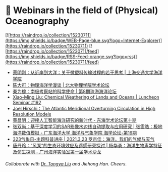 # 🌊 Webinars in the field of (Physical) Oceanography

[![https://raindrop.io/collection/15230711](https://img.shields.io/badge/WEB-Page-blue.svg?logo=Internet-Explorer)](https://raindrop.io/collection/15230711) [![https://raindrop.io/collection/15230711/feed](https://img.shields.io/badge/RSS-Feed-orange.svg?logo=rss)](https://raindrop.io/collection/15230711/feed)

<!-- BLOG-POST-LIST:START -->
- [蔡明刚：从近岸到大洋：关于微塑料传输过程的若干思考 | 上海交通大学海洋学院](https://mp.weixin.qq.com/s/2kpbaNTB6yZfiSFIzRn-pA)
- [陈大可：物理海洋学漫谈 | 北大物理学院学术论坛](https://mp.weixin.qq.com/s/ZDCyB-IVGxHXAcyveLThgg)
- [秦为稼：南极考察站的科学使命 | 第8期珠海海洋论坛](https://mp.weixin.qq.com/s/VK5W0_M5ucI6XA9yEO_7bg)
- [Xiao-Ming Liu: Chemical Weathering of Lands and Oceans | Luncheon Seminar #192](https://mp.weixin.qq.com/s/OCN8NAzDqr-xS7I3g-1ZgA)
- [Joel Hirschi：The Atlantic Meridional Overturning Circulation in High Resolution Models](https://www.youtube.com/watch?v=CcQ4qCV2L_U)
- [董昌明：迎接人工智能海洋研究的新时代 - 东海学术论坛第十期](https://mp.weixin.qq.com/s/p56PzCdWJvgK-mevChjH1Q)
- [张双尚：基于深度学习的SAR影像水边线自动提取与应用研究 | 张雯皓：极地海洋数值模拟 - 广东海洋大学 海洋与气象学院 海学论坛-第16期](https://mp.weixin.qq.com/s/YtiLwdjKWVmLIw2-sqefeg)
- [323气象日-主题科普讲座 | 2021.3.23 罗京佳：海洋，我们的气候与天气](https://mp.weixin.qq.com/s/KP7ASjUEZjOyDFQ4C7QpnA)
- [唐丹玲：“风泵”的生态环境效应及遥感研究探讨 | 杨华勇：海洋生物声学特征及仿生探测 - 广州海洋实验室第一届学术沙龙](http://lors.scsio.ac.cn/tzgg/202103/t20210322_629694.html)
<!-- BLOG-POST-LIST:END -->

###### Collaborate with [Dr. Tongya Liu](https://liutongya.github.io/) and Jiehong Han. Cheers.
